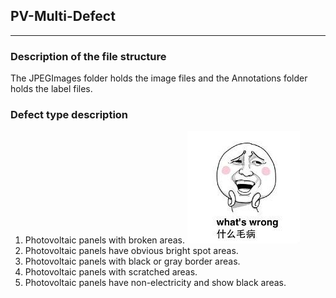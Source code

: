 ## PV-Multi-Defect
---
### Description of the file structure
The JPEGImages folder holds the image files and the Annotations folder holds the label files.
### Defect type description
1. Photovoltaic panels with broken areas.  ![image](https://github.com/AngelSXD/sxd_first_repository/blob/master/images/20160615165142.png)
2. Photovoltaic panels have obvious bright spot areas.
3. Photovoltaic panels with black or gray border areas.
4. Photovoltaic panels with scratched areas.
5. Photovoltaic panels have non-electricity and show black areas.
